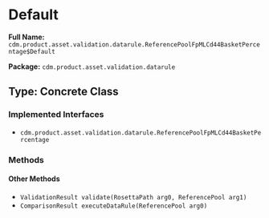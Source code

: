 # Default

**Full Name:** `cdm.product.asset.validation.datarule.ReferencePoolFpMLCd44BasketPercentage$Default`

**Package:** `cdm.product.asset.validation.datarule`

## Type: Concrete Class

### Implemented Interfaces

- `cdm.product.asset.validation.datarule.ReferencePoolFpMLCd44BasketPercentage`

### Methods

#### Other Methods

- `ValidationResult validate(RosettaPath arg0, ReferencePool arg1)`
- `ComparisonResult executeDataRule(ReferencePool arg0)`

